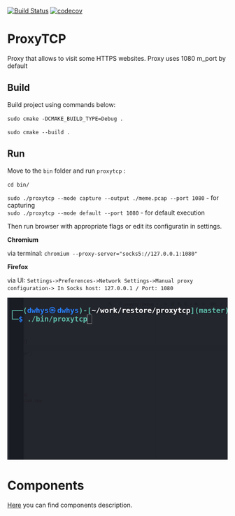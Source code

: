 [![Build Status](https://travis-ci.com/vizhyk/proxytcp.svg?branch=master)](https://travis-ci.com/vizhyk/proxytcp)
[![codecov](https://codecov.io/gh/vizhyk/proxytcp/branch/master/graph/badge.svg?token=EYQIQRX3CS)](https://codecov.io/gh/vizhyk/proxytcp)

# ProxyTCP
Proxy that allows to visit some HTTPS websites.
Proxy uses 1080 m_port by default
## Build

Build project using commands below:

`sudo cmake -DCMAKE_BUILD_TYPE=Debug .`

`sudo cmake --build .`

## Run

Move to the `bin` folder and run `proxytcp` :

`cd bin/`

`sudo ./proxytcp --mode capture --output ./meme.pcap --port 1080` - for capturing <br>
`sudo ./proxytcp --mode default --port 1080`  - for default execution

Then run browser with appropriate flags or edit its configuratin in settings.

__Chromium__

via terminal: `chromium --proxy-server="socks5://127.0.0.1:1080"  `

__Firefox__

via UI: `Settings->Preferences->Network Settings->Manual proxy configuration-> In Socks host: 127.0.0.1 / Port: 1080`

![](readme-img/output.gif)


# Components
[Here](Components.md) you can find components description.


